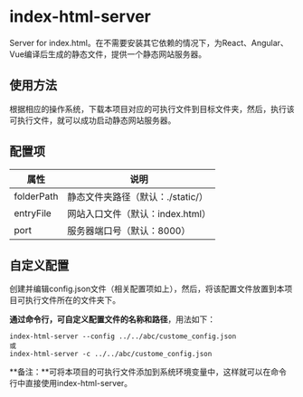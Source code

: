 # index-html-server
Server for index.html。在不需要安装其它依赖的情况下，为React、Angular、Vue编译后生成的静态文件，提供一个静态网站服务器。

## 使用方法
根据相应的操作系统，下载本项目对应的可执行文件到目标文件夹，然后，执行该可执行文件，就可以成功启动静态网站服务器。

## 配置项
| 属性 | 说明 |
| - | - |
| folderPath | 静态文件夹路径（默认：./static/）
| entryFile | 网站入口文件（默认：index.html）
| port | 服务器端口号（默认：8000）

## 自定义配置
创建并编辑config.json文件（相关配置项如上），然后，将该配置文件放置到本项目可执行文件所在的文件夹下。

**通过命令行，可自定义配置文件的名称和路径**，用法如下：
```
index-html-server --config ../../abc/custome_config.json
或
index-html-server -c ../../abc/custome_config.json
```
**备注：**可将本项目的可执行文件添加到系统环境变量中，这样就可以在命令行中直接使用index-html-server。


